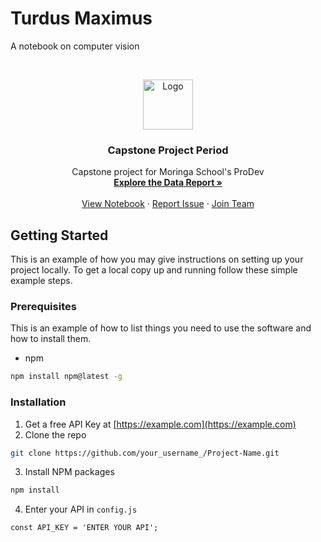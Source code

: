 # Turdus Maximus
A notebook on computer vision

<!-- PROJECT LOGO -->
<br />
<p align="center">
  <a href="https://github.com/othneildrew/Best-README-Template">
    <img src="https://user-images.githubusercontent.com/14905480/89539811-e57f1080-d804-11ea-892e-ca6888a2f60b.png" alt="Logo" width="80" height="80">
  </a>

  <h3 align="center">Capstone Project Period</h3>

  <p align="center">
    Capstone project for Moringa School's ProDev
    <br />
    <a href=""><strong>Explore the Data Report »</strong></a>
    <br />
    <br />
    <a href="">View Notebook</a>
    ·
    <a href="">Report Issue</a>
    ·
    <a href="">Join Team</a>
  </p>
</p>

<!-- GETTING STARTED -->
## Getting Started

This is an example of how you may give instructions on setting up your project locally.
To get a local copy up and running follow these simple example steps.

### Prerequisites

This is an example of how to list things you need to use the software and how to install them.
* npm
```sh
npm install npm@latest -g
```

### Installation

1. Get a free API Key at [https://example.com](https://example.com)
2. Clone the repo
```sh
git clone https://github.com/your_username_/Project-Name.git
```
3. Install NPM packages
```sh
npm install
```
4. Enter your API in `config.js`
```JS
const API_KEY = 'ENTER YOUR API';
```
